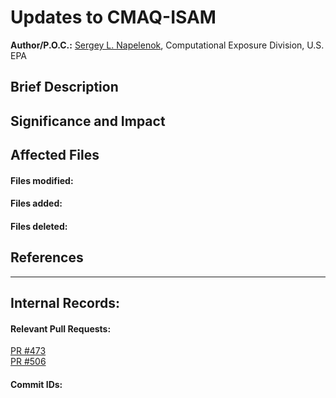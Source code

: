 # Updates to CMAQ-ISAM
 
**Author/P.O.C.:** [Sergey L. Napelenok](mailto:napelenok.sergey@epa.gov), Computational Exposure Division, U.S. EPA
 
## Brief Description
 
 
## Significance and Impact
 

 
## Affected Files
#### Files modified:
 
#### Files added:
 
#### Files deleted:
 
 
## References
      
-----
## Internal Records:
#### Relevant Pull Requests:

[PR #473](https://github.com/USEPA/CMAQ_Dev/pull/473)  
[PR #506](https://github.com/USEPA/CMAQ_Dev/pull/506)  
 
#### Commit IDs:
